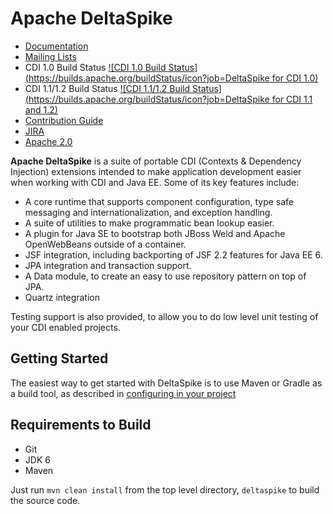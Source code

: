 # Apache DeltaSpike

* [Documentation](https://deltaspike.apache.org/documentation/)
* [Mailing Lists](http://deltaspike.apache.org/community.html#Mailinglists)
* CDI 1.0 Build Status [![CDI 1.0 Build Status](https://builds.apache.org/buildStatus/icon?job=DeltaSpike for CDI 1.0)](https://builds.apache.org/view/A-D/view/DeltaSpike/job/DeltaSpike%20for%20CDI%201.0/)
* CDI 1.1/1.2 Build Status [![CDI 1.1/1.2 Build Status](https://builds.apache.org/buildStatus/icon?job=DeltaSpike for CDI 1.1 and 1.2)](https://builds.apache.org/view/A-D/view/DeltaSpike/job/DeltaSpike%20for%20CDI%201.1%20and%201.2/)
* [Contribution Guide](http://deltaspike.apache.org/source.html)
* [JIRA](https://issues.apache.org/jira/browse/DELTASPIKE)
* [Apache 2.0](https://git-wip-us.apache.org/repos/asf?p=deltaspike.git;a=blob;f=LICENSE.txt;hb=HEAD)


**Apache DeltaSpike** is a suite of portable CDI (Contexts & Dependency
Injection) extensions intended to make application development easier when
working with CDI and Java EE.  Some of its key features include:

- A core runtime that supports component configuration, type safe messaging
and internationalization, and exception handling.
- A suite of utilities to make programmatic bean lookup easier.
- A plugin for Java SE to bootstrap both JBoss Weld and Apache OpenWebBeans
outside of a container.
- JSF integration, including backporting of JSF 2.2 features for Java EE 6.
- JPA integration and transaction support.
- A Data module, to create an easy to use repository pattern on top of JPA.
- Quartz integration

Testing support is also provided, to allow you to do low level unit testing
of your CDI enabled projects. 

## Getting Started

The easiest way to get started with DeltaSpike is to use Maven or Gradle as a build tool, as described in [configuring in your project](http://deltaspike.apache.org/documentation/configure.html)

## Requirements to Build

- Git
- JDK 6
- Maven

Just run `mvn clean install` from the top level directory, `deltaspike` to build the source code.